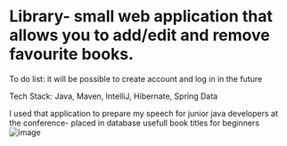 # Library- small web application that allows you to add/edit and remove favourite books. 

To do list: it will be possible to create account and log in in the future 

Tech Stack:  Java, Maven, IntelliJ, Hibernate, Spring Data

I used that application to prepare my speech for junior java developers at the conference- placed in database usefull book titles for beginners
![image](https://user-images.githubusercontent.com/101987194/191304336-91f2a8b6-db03-4781-a2d6-49e70dd4801f.png)
